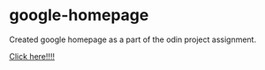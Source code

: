 # google-homepage
Created google homepage as a part of the odin project assignment.


[Click here!!!!](https://sunnyrana312.github.io/google-homepage/)

